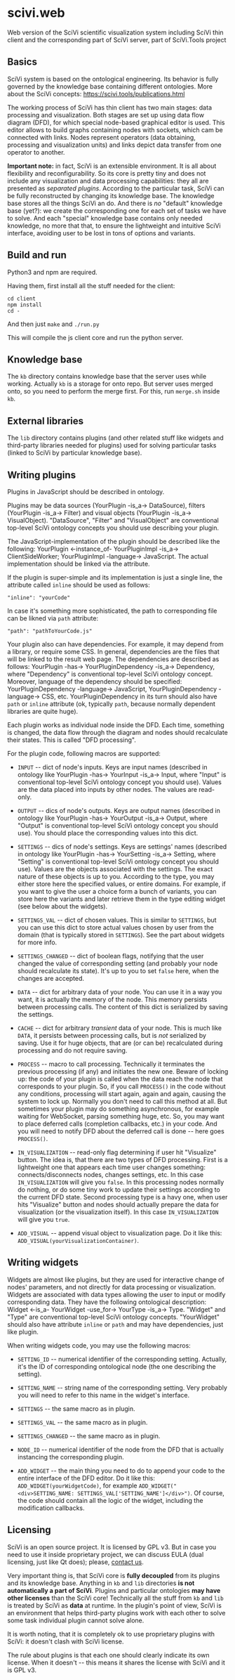 # scivi.web

Web version of the SciVi scientific visualization system including SciVi thin client and the corresponding part of SciVi server, part of SciVi.Tools project

## Basics ##

SciVi system is based on the ontological engineering. Its behavior is fully governed by the knowledge base containing different ontologies. More about the SciVi concepts: https://scivi.tools/publications.html

The working process of SciVi has thin client has two main stages: data processing and visualization. Both stages are set up using data flow diagram (DFD), for which special node-based graphical editor is used. This editor allows to build graphs containing nodes with sockets, which cam be connected with links. Nodes represent operators (data obtaining, processing and visualization units) and links depict data transfer from one operator to another.

**Important note:** in fact, SciVi is an extensible environment. It is all about flexibility and reconfigurability. So its core is pretty tiny and does not include any visualization and data processing capabilities: they all are presented as *separated plugins*. According to the particular task, SciVi can be fully reconstructed by changing its knowledge base. The knowledge base stores all the things SciVi an do. And there is *no* "default" knowledge base (yet?): we create the corresponding one for each set of tasks we have to solve. And each "special" knowledge base contains only needed knowledge, no more that that, to ensure the lightweight and intuitive SciVi interface, avoiding user to be lost in tons of options and variants.

## Build and run ##

Python3 and npm are required.

Having them, first install all the stuff needed for the client:
```
cd client
npm install
cd -
```

And then just
```make```
and
```./run.py```

This will compile the js client core and run the python server.

## Knowledge base ##

The `kb` directory contains knowledge base that the server uses while working. Actually `kb` is a storage for onto repo. But server uses merged onto, so you need to perform the merge first. For this, run `merge.sh` inside `kb`.

## External libraries ##

The `lib` directory contains plugins (and other related stuff like widgets and third-party libraries needed for plugins) used for solving particular tasks (linked to SciVi by particular knowledge base).

## Writing plugins ##

Plugins in JavaScript should be described in ontology. 

Plugins may be data sources (YourPlugin -is_a-> DataSource), filters (YourPlugin -is_a-> Filter) and visual objects (YourPlugin -is_a-> VisualObject). "DataSource", "Filter" and "VisualObject" are conventional top-level SciVi ontology concepts you should use describing your plugin.

The JavaScript-implementation of the plugin should be described like the following: YourPlugin <-instance_of- YourPluginImpl -is_a-> ClientSideWorker; YourPluginImpl -language-> JavaScript. The actual implementation should be linked via the attribute.

If the plugin is super-simple and its implementation is just a single line, the attribute called `inline` should be used as follows:
```
"inline": "yourCode"
```

In case it's something more sophisticated, the path to corresponding file can be likned via `path` attribute:
```
"path": "pathToYourCode.js"
```

Your plugin also can have dependencies. For example, it may depend from a library, or require some CSS. In general, dependencies are the files that will be linked to the result web page. The dependencies are described as follows: YourPlugin -has-> YourPluginDependency -is_a-> Dependency, where "Dependency" is conventional top-level SciVi ontology concept. Moreover, language of the dependency should be specified: YourPluginDependency -language-> JavaScript, YourPluginDependency -language-> CSS, etc. YourPluginDependency in its turn should also have `path` or `inline` attribute (ok, typically `path`, because normally dependent libraries are quite huge).

Each plugin works as individual node inside the DFD. Each time, something is changed, the data flow through the diagram and nodes should recalculate their states. This is called "DFD processing".

For the plugin code, following macros are supported:

* `INPUT` -- dict of node's inputs. Keys are input names (described in ontology like YourPlugin -has-> YourInput -is_a-> Input, where "Input" is conventional top-level SciVi ontology concept you should use). Values are the data placed into inputs by other nodes. The values are read-only.

* `OUTPUT` -- dics of node's outputs. Keys are output names (described in ontology like YourPlugin -has-> YourOutput -is_a-> Output, where "Output" is conventional top-level SciVi ontology concept you should use). You should place the corresponding values into this dict.

* `SETTINGS` -- dics of node's settings. Keys are settings' names (described in ontology like YourPlugin -has-> YourSetting -is_a-> Setting, where "Setting" is conventional top-level SciVi ontology concept you should use). Values are the objects associated with the settings. The exact nature of these objects is up to you. According to the type, you may either store here the specified values, or entire domains. For example, if you want to give the user a choice form a bunch of variants, you can store here the variants and later retrieve them in the type editing widget (see below about the widgets).

* `SETTINGS_VAL` -- dict of chosen values. This is similar to `SETTINGS`, but you can use this dict to store actual values chosen by user from the domain (that is typically stored in `SETTINGS`). See the part about widgets for more info.

* `SETTINGS_CHANGED` -- dict of boolean flags, notifying that the user changed the value of corresponding setting (and probably your node should recalculate its state). It's up to you to set `false` here, when the changes are accepted.

* `DATA` -- dict for arbitrary data of your node. You can use it in a way you want, it is actually the memory of the node. This memory persists between processing calls. The content of this dict is serialized by saving the settings.

* `CACHE` -- dict for arbitrary _transient_ data of your node. This is much like `DATA`, it persists between processing calls, but is _not_ serialized by saving. Use it for huge objects, that are (or can be) recalculated during processing and do not require saving.

* `PROCESS` -- macro to call processing. Technically it terminates the previous processing (if any) and initiates the new one. Beware of locking up: the code of your plugin is called when the data reach the node that corresponds to your plugin. So, if you call `PROCESS()` in the code without any conditions, processing will start again, again and again, causing the system to lock up. Normally you don't need to call this method at all. But sometimes your plugin may do something asynchronous, for example waiting for WebSocket, parsing something huge, etc. So, you may want to place deferred calls (completion callbacks, etc.) in your code. And you will need to notify DFD about the deferred call is done -- here goes `PROCESS()`.

* `IN_VISUALIZATION` -- read-only flag determining if user hit "Visualize" button. The idea is, that there are two types of DFD processing. First is a lightweight one that appears each time user changes something: connects/disconnects nodes, changes settings, etc. In this case `IN_VISUALIZATION` will give you `false`. In this processing nodes normally do nothing, or do some tiny work to update their settings according to the current DFD state. Second processing type is a havy one, when user hits "Visualize" button and nodes should actually prepare the data for visualization (or the visualization itself). In this case `IN_VISUALIZATION` will give you `true`.

* `ADD_VISUAL` -- append visual object to visualization page. Do it like this: `ADD_VISUAL(yourVisualizationContainer)`.

## Writing widgets ##

Widgets are almost like plugins, but they are used for interactive change of nodes' parameters, and not directly for data processing or visualization. Widgets are associated with data types allowing the user to input or modify corresponding data. They have the following ontological description: Widget <-is_a- YourWidget -use_for-> YourType -is_a-> Type. "Widget" and "Type" are conventional top-level SciVi ontology concepts. "YourWidget" should also have attribute `inline` or `path` and may have dependencies, just like plugin.

When writing widgets code, you may use the following macros:

* `SETTING_ID` -- numerical identifier of the corresponding setting. Actually, it's the ID of corresponding ontological node (the one describing the setting).

* `SETTING_NAME` -- string name of the corresponding setting. Very probably you will need to refer to this name in the widget's interface.

* `SETTINGS` -- the same macro as in plugin.

* `SETTINGS_VAL` -- the same macro as in plugin.

* `SETTINGS_CHANGED` -- the same macro as in plugin.

* `NODE_ID` -- numerical identifier of the node from the DFD that is actually instancing the corresponding plugin.

* `ADD_WIDGET` -- the main thing you need to do to append your code to the entire interface of the DFD editor. Do it like this:
`ADD_WIDGET(yourWidgetCode)`, for example `ADD_WIDGET("<div>SETTING_NAME: SETTINGS_VAL['SETTING_NAME']</div>")`. Of course, the code should contain all the logic of the widget, including the modification callbacks.

## Licensing ##

SciVi is an open source project. It is licensed by GPL v3. But in case you need to use it inside proprietary project, we can discuss EULA (dual licensing, just like Qt does); please, [contact us](mailto:info@scivi.tools).

Very important thing is, that SciVi core is **fully decoupled** from its plugins and its knowledge base. Anything in `kb` and `lib` directories **is not automatically a part of SciVi**. Plugins and particular ontologies **may have other licenses** than the SciVi core! Technically all the stuff from `kb` and `lib` is treated by SciVi as **data** at runtime. In the plugin's point of view, SciVi is an environment that helps third-party plugins work with each other to solve some task individual plugin cannot solve alone.

It is worth noting, that it is completely ok to use proprietary plugins with SciVi: it doesn't clash with SciVi license.

The rule about plugins is that each one should clearly indicate its own license. When it doesn't -- this means it shares the license with SciVi and it is GPL v3. 
